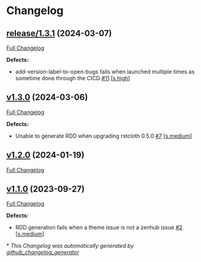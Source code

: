 # Changelog

## [release/1.3.1](https://github.com/NASA-PDS/lasso-issues/tree/release/1.3.1) (2024-03-07)

[Full Changelog](https://github.com/NASA-PDS/lasso-issues/compare/v1.3.0...release/1.3.1)

**Defects:**

- add-version-label-to-open-bugs fails when launched multiple times as sometime done through the CICD [\#11](https://github.com/NASA-PDS/lasso-issues/issues/11) [[s.high](https://github.com/NASA-PDS/lasso-issues/labels/s.high)]

## [v1.3.0](https://github.com/NASA-PDS/lasso-issues/tree/v1.3.0) (2024-03-06)

[Full Changelog](https://github.com/NASA-PDS/lasso-issues/compare/v1.2.0...v1.3.0)

**Defects:**

- Unable to generate RDD when upgrading rstcloth 0.5.0 [\#7](https://github.com/NASA-PDS/lasso-issues/issues/7) [[s.medium](https://github.com/NASA-PDS/lasso-issues/labels/s.medium)]

## [v1.2.0](https://github.com/NASA-PDS/lasso-issues/tree/v1.2.0) (2024-01-19)

[Full Changelog](https://github.com/NASA-PDS/lasso-issues/compare/v1.1.0...v1.2.0)

## [v1.1.0](https://github.com/NASA-PDS/lasso-issues/tree/v1.1.0) (2023-09-27)

[Full Changelog](https://github.com/NASA-PDS/lasso-issues/compare/5a9bccd17709454f01e8b6936a3748b3c34c6d25...v1.1.0)

**Defects:**

- RDD generation fails when a theme issue is not a zenhub issue [\#2](https://github.com/NASA-PDS/lasso-issues/issues/2) [[s.medium](https://github.com/NASA-PDS/lasso-issues/labels/s.medium)]



\* *This Changelog was automatically generated by [github_changelog_generator](https://github.com/github-changelog-generator/github-changelog-generator)*

